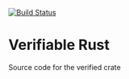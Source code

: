 [![Build Status](https://github.com/bobbygebert/verified/workflows/Rust/badge.svg)](https://github.com/bobbygebert/actions?workflow=Rust)

# Verifiable Rust
Source code for the verified crate
